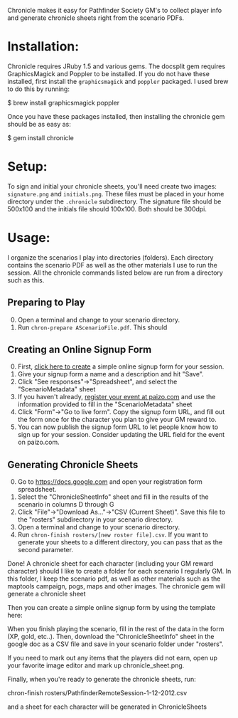 
Chronicle makes it easy for Pathfinder Society GM's to collect player info and generate chronicle sheets right from the scenario PDFs.

# Installation:

Chronicle requires JRuby 1.5 and various gems. The docsplit gem requires GraphicsMagick and Poppler to be installed. If you do not have these installed, first install the <code>graphicsmagick</code> and <code>poppler</code> packaged. I used brew to do this by running:

$ brew install graphicsmagick poppler

Once you have these packages installed, then installing the chronicle gem should be as easy as:

$ gem install chronicle

# Setup:

To sign and initial your chronicle sheets, you'll need create two images: <code>signature.png</code> and <code>initials.png</code>. These files must be placed in your home directory under the <code>.chronicle</code> subdirectory. The signature file should be 500x100 and the initials file should 100x100. Both should be 300dpi.

# Usage:

I organize the scenarios I play into directories (folders). Each directory contains the scenario PDF as well as the other materials I use to run the session. All the chronicle commands listed below are run from a directory such as this. 

## Preparing to Play

0. Open a terminal and change to your scenario directory.
0. Run <code>chron-prepare AScenarioFile.pdf</code>. This should 

## Creating an Online Signup Form
0. First, [click here to create](https://docs.google.com/previewtemplate?id=0Ann48md_Q6mkdGtocUJ4NVZhQjVSdWRidzUtU3dKOHc&mode=public) a simple online signup form for your session.
0. Give your signup form a name and a description and hit "Save". 
0. Click "See responses"->"Spreadsheet", and select the "ScenarioMetadata" sheet
0. If you haven't already, [register your event at paizo.com](https://secure.paizo.com/pathfinderSociety/myAccount/eventCoordinator) and use the information provided to fill in the "ScenarioMetadata" sheet
0. Click "Form"->"Go to live form". Copy the signup form URL, and fill out the form once for the character you plan to give your GM reward to.
0. You can now publish the signup form URL to let people know how to sign up for your session. Consider updating the URL field for the event on paizo.com.

## Generating Chronicle Sheets
0. Go to https://docs.google.com and open your registration form spreadsheet.
0. Select the "ChronicleSheetInfo" sheet and fill in the results of the scenario in columns D through G
0. Click "File"->"Download As..."->"CSV (Current Sheet)". Save this file to the "rosters" subdirectory in your scenario directory.
0. Open a terminal and change to your scenario directory.
0. Run <code>chron-finish rosters/[new roster file].csv</code>. If you want to generate your sheets to a different directory, you can pass that as the second parameter.

Done! A chronicle sheet for each character (including your GM reward character) should
I like to create a folder for each scenario I regularly GM. In this folder, I keep the scenario pdf, as well as other materials such as the maptools campaign, pogs, maps and other images. The chronicle gem will generate a chronicle sheet


Then you can create a simple online signup form by using the template here:

When you finish playing the scenario, fill in the rest of the data in the form (XP, gold, etc..). Then, download the "ChronicleSheetInfo" sheet in the google doc as a CSV file and save in your scenario folder under "rosters".

If you need to mark out any items that the players did not earn, open up your favorite image editor and mark up chronicle_sheet.png. 

Finally, when you're ready to generate the chronicle sheets, run:

chron-finish rosters/PathfinderRemoteSession-1-12-2012.csv

and a sheet for each character will be generated in ChronicleSheets
